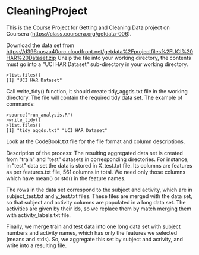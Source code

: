 CleaningProject
===============

This is the Course Project for Getting and Cleaning Data project on Coursera (https://class.coursera.org/getdata-006).

Download the data set from https://d396qusza40orc.cloudfront.net/getdata%2Fprojectfiles%2FUCI%20HAR%20Dataset.zip
Unzip the file into your working directory, the contents must go into a "UCI HAR Dataset" sub-directory in your working directory.

    >list.files()
    [1] "UCI HAR Dataset"

Call write\_tidy() function, it should create tidy\_aggds.txt file in the working directory. The file will contain the required tidy data set. The example of commands:

    >source("run_analysis.R")
    >write_tidy()
    >list.files()
    [1] "tidy_aggds.txt" "UCI HAR Dataset"

Look at the CodeBook.txt file for the file format and column descriptions.

Description of the process:
The resulting aggregated data set is created from "train" and "test" datasets in corresponding directories.
For instance, in "test" data set the data is stored in X\_test.txt file. 
Its columns are features as per features.txt file, 561 columns in total.
We need only those columns which have mean() or std() in the feature names.

The rows in the data set correspond to the subject and activity, which are in subject\_test.txt and y\_test.txt files.
These files are merged with the data set, so that subject and activity columns are populated in a long data set.
The activities are given by their ids, so we replace them by match merging them with activity\_labels.txt file.

Finally, we merge train and test data into one long data set with subject numbers and activity names, which has only the
features we selected (means and stds). So, we aggregate this set by subject and acrivity, and write into a resulting file.
